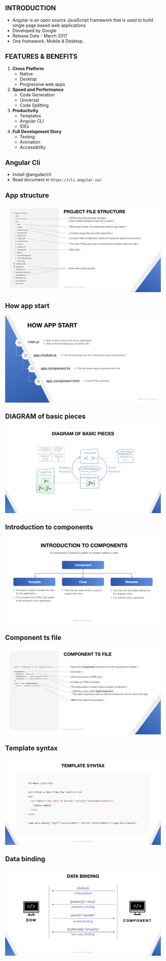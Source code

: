 ## INTRODUCTION
- Angular is an open source JavaScript framework that is used to build single page based web applications
- Developed by Google
- Release Date - March 2017
- One framework. Mobile & Desktop.

## FEATURES & BENEFITS
1. **Cross Platform**
    - Native
    - Desktop
    - Progressive web apps
2. **Speed and Performance**
    - Code Generation
    - Universal
    - Code Splitting
3. **Productivity**
    - Templates
    - Angular CLI
    - IDEs
4. **Full Development Story**
    - Testing
    - Animation
    - Accessibility

## Angular Cli
  - Install @angular/cli 
  - Read document in `https://cli.angular.io/`

## App structure
  ![image info](./angular-training.001.jpeg)

## How app start
  ![image info](./angular-training.002.jpeg)

## DIAGRAM of basic pieces
  ![image info](./angular-training.003.jpeg)

## Introduction to components
  ![image info](./angular-training.004.jpeg)

## Component ts file
  ![image info](./angular-training.005.jpeg)

## Template syntax
  ![image info](./angular-training.006.jpeg)

## Data binding
  ![image info](./angular-training.007.jpeg)

